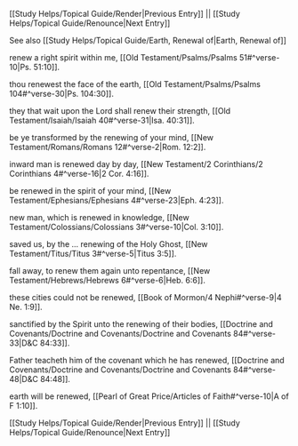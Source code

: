 [[Study Helps/Topical Guide/Render|Previous Entry]]  ||  [[Study Helps/Topical Guide/Renounce|Next Entry]]

 See also [[Study Helps/Topical Guide/Earth, Renewal of|Earth, Renewal of]]

 renew a right spirit within me, [[Old Testament/Psalms/Psalms 51#^verse-10|Ps. 51:10]].

 thou renewest the face of the earth, [[Old Testament/Psalms/Psalms 104#^verse-30|Ps. 104:30]].

 they that wait upon the Lord shall renew their strength, [[Old Testament/Isaiah/Isaiah 40#^verse-31|Isa. 40:31]].

 be ye transformed by the renewing of your mind, [[New Testament/Romans/Romans 12#^verse-2|Rom. 12:2]].

 inward man is renewed day by day, [[New Testament/2 Corinthians/2 Corinthians 4#^verse-16|2 Cor. 4:16]].

 be renewed in the spirit of your mind, [[New Testament/Ephesians/Ephesians 4#^verse-23|Eph. 4:23]].

 new man, which is renewed in knowledge, [[New Testament/Colossians/Colossians 3#^verse-10|Col. 3:10]].

 saved us, by the ... renewing of the Holy Ghost, [[New Testament/Titus/Titus 3#^verse-5|Titus 3:5]].

 fall away, to renew them again unto repentance, [[New Testament/Hebrews/Hebrews 6#^verse-6|Heb. 6:6]].

 these cities could not be renewed, [[Book of Mormon/4 Nephi#^verse-9|4 Ne. 1:9]].

 sanctified by the Spirit unto the renewing of their bodies, [[Doctrine and Covenants/Doctrine and Covenants/Doctrine and Covenants 84#^verse-33|D&C 84:33]].

 Father teacheth him of the covenant which he has renewed, [[Doctrine and Covenants/Doctrine and Covenants/Doctrine and Covenants 84#^verse-48|D&C 84:48]].

 earth will be renewed, [[Pearl of Great Price/Articles of Faith#^verse-10|A of F 1:10]].

[[Study Helps/Topical Guide/Render|Previous Entry]]  ||  [[Study Helps/Topical Guide/Renounce|Next Entry]]